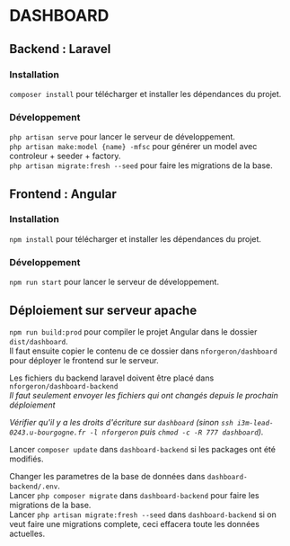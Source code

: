 # DASHBOARD

## Backend : Laravel

### Installation

`composer install` pour télécharger et installer les dépendances du projet.  

### Développement

`php artisan serve` pour lancer le serveur de développement.  
`php artisan make:model {name} -mfsc` pour générer un model avec controleur + seeder + factory.  
`php artisan migrate:fresh --seed` pour faire les migrations de la base.  

## Frontend : Angular

### Installation

`npm install` pour télécharger et installer les dépendances du projet.  

### Développement

`npm run start` pour lancer le serveur de développement.  

## Déploiement sur serveur apache

`npm run build:prod` pour compiler le projet Angular dans le dossier `dist/dashboard`.  
Il faut ensuite copier le contenu de ce dossier dans `nforgeron/dashboard` pour déployer le frontend sur le serveur. 

Les fichiers du backend laravel doivent être placé dans `nforgeron/dashboard-backend`  
_Il faut seulement envoyer les fichiers qui ont changés depuis le prochain déploiement_  

_Vérifier qu'il y a les droits d'écriture sur `dashboard` (sinon `ssh i3m-lead-0243.u-bourgogne.fr -l nforgeron` puis `chmod -c -R 777 dashboard`)._  

Lancer `composer update` dans `dashboard-backend` si les packages ont été modifiés.  

Changer les parametres de la base de données dans  `dashboard-backend/.env`.  
Lancer `php composer migrate` dans `dashboard-backend` pour faire les migrations de la base.  
Lancer `php artisan migrate:fresh --seed` dans `dashboard-backend` si on veut faire une migrations complete, ceci effacera toute les données  actuelles.  